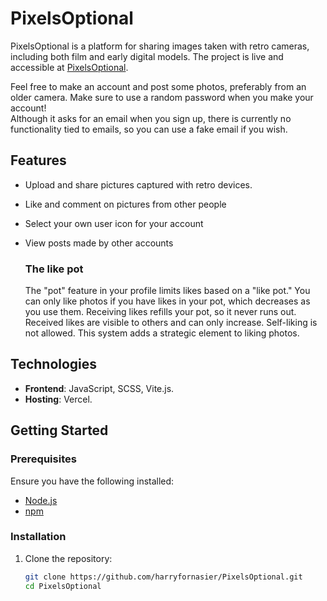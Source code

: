 # PixelsOptional

PixelsOptional is a platform for sharing images taken with retro cameras, including both film and early digital models. The project is live and accessible at [PixelsOptional](https://pixels-optional.vercel.app).

Feel free to make an account and post some photos, preferably from an older camera. Make sure to use a random password when you make your account!  
Although it asks for an email when you sign up, there is currently no functionality tied to emails, so you can use a fake email if you wish.

## Features

- Upload and share pictures captured with retro devices.
- Like and comment on pictures from other people
- Select your own user icon for your account
- View posts made by other accounts

  ### The like pot

  The "pot" feature in your profile limits likes based on a "like pot." You can only like photos if you have likes in your pot, which decreases as you use them. Receiving likes refills your pot, so it never runs out. Received likes are visible to others and can only increase. Self-liking is not allowed. This system adds a strategic element to liking photos.

## Technologies

- **Frontend**: JavaScript, SCSS, Vite.js.
- **Hosting**: Vercel.

## Getting Started

### Prerequisites
Ensure you have the following installed:
- [Node.js](https://nodejs.org)
- [npm](https://www.npmjs.com/)

### Installation
1. Clone the repository:
   ```bash
   git clone https://github.com/harryfornasier/PixelsOptional.git
   cd PixelsOptional

